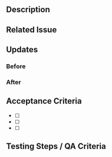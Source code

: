 ## Description
<!-- What does this code **change**? Why did you choose this approach? Did you learn anything worth sharing? -->


## Related Issue
<!-- Write "closes" followed by the Github issue number – this will automatically close the issue when the PR merges -->


## Updates
<!-- Include screenshots or videos with descriptions of the UI before and after your changes. -->

### Before

### After


## Acceptance Criteria
<!-- Include AC from the Github issue -->
- [ ] 
- [ ] 
- [ ] 


## Testing Steps / QA Criteria
<!-- Provide steps to follow to properly test your additions. -->
